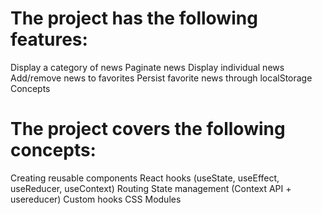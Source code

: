 # The project has the following features:

Display a category of news
Paginate news
Display individual news
Add/remove news to favorites
Persist favorite news through localStorage
Concepts

# The project covers the following concepts:

Creating reusable components
React hooks (useState, useEffect, useReducer, useContext)
Routing
State management (Context API + usereducer)
Custom hooks
CSS Modules


